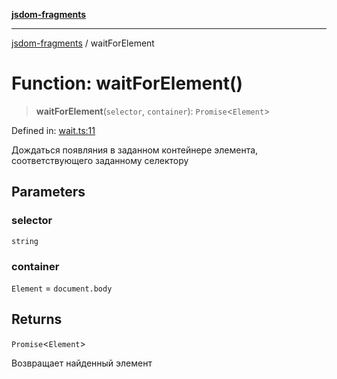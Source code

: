 [**jsdom-fragments**](../README.md)

***

[jsdom-fragments](../globals.md) / waitForElement

# Function: waitForElement()

> **waitForElement**(`selector`, `container`): `Promise`\<`Element`\>

Defined in: [wait.ts:11](https://github.com/dima117/jsdom-fragments/blob/e591ffac62a73316db93c2daac4edca949af6c57/src/wait.ts#L11)

Дождаться появляния в заданном контейнере элемента, соответствующего заданному селектору

## Parameters

### selector

`string`

### container

`Element` = `document.body`

## Returns

`Promise`\<`Element`\>

Возвращает найденный элемент
